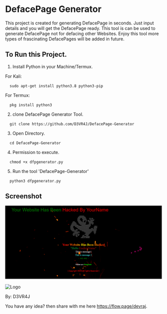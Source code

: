 
# DefacePage Generator

This project is created for generating DefacePage in seconds. Just input details and you will get the DefacePage ready. This tool is can be used to generate DefacePage not for defacing other Websites. Enjoy this tool more types of frascinating DefacePages will be added in future.


## To Run this Project.

1. Install Python in your Machine/Termux.

For Kali:
```http
  sudo apt-get install python3.8 python3-pip
```
For Termux:
```http
  pkg install python3
```
2. clone DefacePage Generator Tool.
```http
  git clone https://github.com/D3VR4J/DefacePage-Generator
  ```
3. Open Directory.
```http
  cd DefacePage-Generator
```
4. Permission to execute.
```htttp
  chmod +x dfpgenerator.py
```
5. Run the tool 'DefacePage-Generator'
```http
  python3 dfpgenerator.py
```
## Screenshot

![App Screenshot](https://github.com/D3VR4J/DefacePage-Generator/blob/main/screenshot.png)

![Logo](https://i.ibb.co/rf5fvxx/D3-VR4-J-cursor.png)

By: D3VR4J

You have any idea? then share with me here https://flow.page/devraj.
